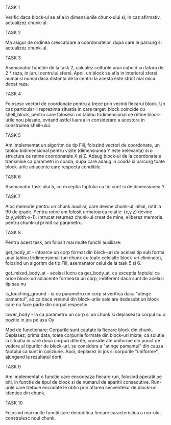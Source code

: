 TASK 1

Verific daca block-ul se afla in dimensiunile chunk-ului si, in caz afirmativ, actualizez chunk-ul.

TASK 2

Ma asigur de ordinea crescatoare a coordonatelor, dupa care le parcurg si actualizez chunk-ul.

TASK 3

Asemanator functiei de la task 2, calculez colturile unui cuboid cu latura de 2 * raza, in jurul centrului sferei.
Apoi, un block se afla in interiorul sferei numai si numai daca distanta de la centru la acesta este strict mai mica decat raza.

TASK 4

Folosesc vectori de coordonate pentru a trece prin vecinii fiecarui block.
Un caz particular il reprezinta situatia in care target_block coincide cu shell_block, pentru care folosesc un tablou tridimensional ce retine block-urile nou plasate,
evitand astfel luarea in considerare a acestora in construirea shell-ului.

TASK 5

Am implementat un algoritm de tip Fill, folosind vectori de coordonate, un tablou bidimensional pentru vizite (dimensiunea Y este irelevanta) si o structura ce retine coordonatele
X si Z. Adaug block-ul de la coordonatele transmise ca parametri in coada, dupa care adaug in coada si parcurg toate block-urile adiacente care respecta conditiile.

TASK 6

Asemanator task-ului 5, cu exceptia faptului ca tin cont si de dimensiunea Y.

TASK 7

Aloc memorie pentru un chunk auxiliar, care devine chunk-ul initial, rotit la 90 de grade. Pentru rotire am folosit urmatoarea relatie: (x,y,z) devine (z,y,width-x-1).
Intrucat returnez chunk-ul creat de mine, eliberez memoria pentru chunk-ul primit ca parametru.

TASK 8

Pentru acest task, am folosit mai multe functii auxiliare:

get_body_at - intoarce un corp format din block-uri de acelasi tip sub forma unui tablou tridimensional (un chunk cu toate celelalte block-uri eliminate), folosind un algoritm
de tip Fill, asemanator celui de la task 5 si 6.

get_mixed_body_at - acelasi lucru ca get_body_at, cu exceptia faptului ca orice block-uri adiacente formeaza un corp, indiferent daca sunt de acelasi tip sau nu

is_touching_ground - ia ca parametru un corp si verifica daca "atinge pamantul", adica daca vreunul din block-urile sale are dedesubt un block care nu face parte din
corpul respectiv

lower_body - ia ca parametru un corp si un chunk si deplaseaza corpul cu o pozitie in jos pe axa Oy

Mod de functionare: Corpurile sunt cautate la fiecare block din chunk. Deplasez, prima data, toate corpurile formate din block-uri mixte, ca solutie la situatia in care doua
corpuri diferite, considerate uniforme din punct de vedere al tipurilor de block-uri, se considera a "atinge pamantul" din cauza faptului ca sunt in coliziune. Apoi, deplasez
in jos si corpurile "uniforme", ajungand la rezultatul dorit.

TASK 9

Am implementat o functie care encodeaza fiecare run, folosind operatii pe biti, in functie de tipul de block si de numarul de aparitii consecutive. Run-urile care trebuie encodate
le obtin prin aflarea secventelor de block-uri identice din chunk.

TASK 10

Folosind mai multe functii care decodifica fiecare caracteristica a run-ului, construiesc noul chunk.
